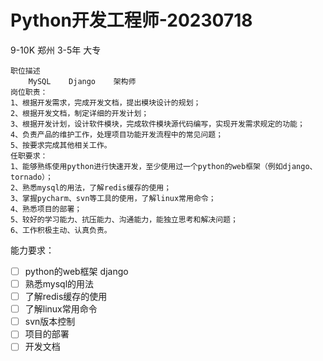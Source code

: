 

# Python开发工程师-20230718

9-10K    郑州      3-5年  大专

```
职位描述
    MySQL    Django    架构师
岗位职责：
1、根据开发需求，完成开发文档，提出模块设计的规划；
2、根据开发文档，制定详细的开发计划；
3、根据开发计划，设计软件模块，完成软件模块源代码编写，实现开发需求规定的功能；
4、负责产品的维护工作，处理项目功能开发流程中的常见问题；
5、按要求完成其他相关工作。
任职要求：
1、能够熟练使用python进行快速开发，至少使用过一个python的web框架（例如django、tornado）；
2、熟悉mysql的用法，了解redis缓存的使用；
3、掌握pycharm、svn等工具的使用，了解linux常用命令；
4、熟悉项目的部署；
5、较好的学习能力、抗压能力、沟通能力，能独立思考和解决问题；
6、工作积极主动、认真负责。
```

能力要求：

- [ ] python的web框架 django
- [ ] 熟悉mysql的用法
- [ ] 了解redis缓存的使用
- [ ] 了解linux常用命令
- [ ] svn版本控制
- [ ] 项目的部署
- [ ] 开发文档
